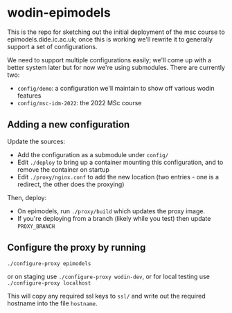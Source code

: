 # wodin-epimodels

This is the repo for sketching out the initial deployment of the msc course to epimodels.dide.ic.ac.uk; once this is working we'll rewrite it to generally support a set of configurations.

We need to support multiple configurations easily; we'll come up with a better system later but for now we're using submodules. There are currently two:

* `config/demo`: a configuration we'll maintain to show off various wodin features
* `config/msc-idm-2022`: the 2022 MSc course

## Adding a new configuration

Update the sources:

* Add the configuration as a submodule under `config/`
* Edit `./deploy` to bring up a container mounting this configuration, and to remove the container on startup
* Edit `./proxy/nginx.conf` to add the new location (two entries - one is a redirect, the other does the proxying)

Then, deploy:

* On epimodels, run `./proxy/build` which updates the proxy image.
* If you're deploying from a branch (likely while you test) then update `PROXY_BRANCH`

## Configure the proxy by running

```
./configure-proxy epimodels
```

or on staging use `./configure-proxy wodin-dev`, or for local testing use `./configure-proxy localhost`

This will copy any required ssl keys to `ssl/` and write out the required hostname into the file `hostname`.
